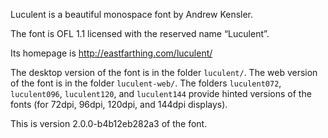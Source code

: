 Luculent is a beautiful monospace font by Andrew Kensler.

The font is OFL 1.1 licensed with the reserved name “Luculent”.

Its homepage is http://eastfarthing.com/luculent/

The desktop version of the font is in the folder `luculent/`.  The
web version of the font is in the folder `luculent-web/`.  The folders
`luculent072`, `luculent096`, `luculent120`, and `luculent144` provide
hinted versions of the fonts (for 72dpi, 96dpi, 120dpi, and 144dpi 
displays).

This is version 2.0.0-b4b12eb282a3 of the font.

